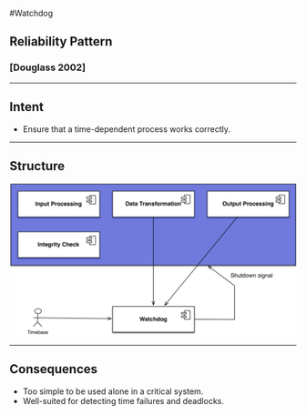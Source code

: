 #Watchdog
## Reliability Pattern
### [Douglass 2002]

----
## Intent

- Ensure that a time-dependent process works correctly.

----
## Structure

![](resources/png/watchdog-structure.png)

----
## Consequences

- Too simple to be used alone in a critical system.
- Well-suited for detecting time failures and deadlocks.